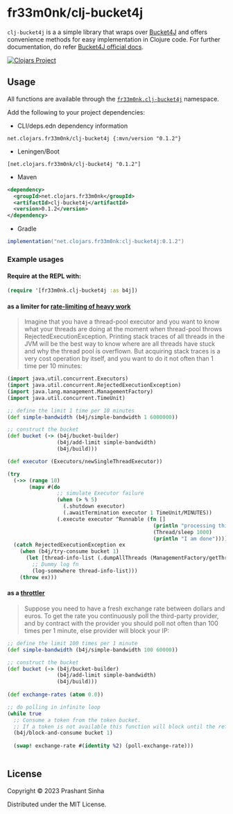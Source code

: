 # fr33m0nk/clj-bucket4j

`clj-bucket4j` is a a simple library that wraps over [Bucket4J](https://github.com/bucket4j/bucket4j/) and offers convenience methods for easy implementation in Clojure code.
For further documentation, do refer [Bucket4J official docs](https://bucket4j.com/).

[![Clojars Project](https://img.shields.io/clojars/v/net.clojars.fr33m0nk/clj-bucket4j.svg)](https://clojars.org/net.clojars.fr33m0nk/clj-bucket4j)
## Usage

All functions are available through the [`fr33m0nk.clj-bucket4j`](./src/fr33m0nk/clj_bucket4j.clj) namespace.

Add the following to your project dependencies:

- CLI/deps.edn dependency information
```
net.clojars.fr33m0nk/clj-bucket4j {:mvn/version "0.1.2"}
```
- Leningen/Boot
```
[net.clojars.fr33m0nk/clj-bucket4j "0.1.2"]
```
- Maven
```xml
<dependency>
  <groupId>net.clojars.fr33m0nk</groupId>
  <artifactId>clj-bucket4j</artifactId>
  <version>0.1.2</version>
</dependency>
```
- Gradle
```groovy
implementation("net.clojars.fr33m0nk:clj-bucket4j:0.1.2")
```

### Example usages

#### Require at the REPL with:
```clojure
(require '[fr33m0nk.clj-bucket4j :as b4j])
```

#### as a limiter for [rate-limiting of heavy work](https://bucket4j.com/8.3.0/toc.html#create-your-first-bucket-limiting-the-rate-of-heavy-work)

>Imagine that you have a thread-pool executor and you want to know what your threads are doing at the moment when thread-pool throws RejectedExecutionException. Printing stack traces of all threads in the JVM will be the best way to know where are all threads have stuck and why the thread pool is overflown. But acquiring stack traces is a very cost operation by itself, and you want to do it not often than 1 time per 10 minutes:
```clojure
(import java.util.concurrent.Executors)
(import java.util.concurrent.RejectedExecutionException)
(import java.lang.management.ManagementFactory)
(import java.util.concurrent.TimeUnit)

;; define the limit 1 time per 10 minutes
(def simple-bandwidth (b4j/simple-bandwidth 1 6000000))

;; construct the bucket
(def bucket (-> (b4j/bucket-builder)
                (b4j/add-limit simple-bandwidth)
                (b4j/build)))

(def executor (Executors/newSingleThreadExecutor))

(try
  (->> (range 10)
       (mapv #(do
                ;; simulate Executor failure
                (when (> % 5)
                  (.shutdown executor)
                  (.awaitTermination executor 1 TimeUnit/MINUTES))
                (.execute executor ^Runnable (fn []
                                               (println "processing this " %)
                                               (Thread/sleep 1000)
                                               (println "I am done"))))))
  (catch RejectedExecutionException ex
    (when (b4j/try-consume bucket 1)
      (let [thread-info-list (.dumpAllThreads (ManagementFactory/getThreadMXBean) true true)]
        ;; Dummy log fn
        (log-somewhere thread-info-list)))
    (throw ex)))


```

#### as a [throttler](https://bucket4j.com/8.3.0/toc.html#using-bucket-as-throttler)

> Suppose you need to have a fresh exchange rate between dollars and euros. To get the rate you continuously poll the third-party provider, and by contract with the provider you should poll not often than 100 times per 1 minute, else provider will block your IP:

```clojure
;; define the limit 100 times per 1 minute
(def simple-bandwidth (b4j/simple-bandwidth 100 60000))

;; construct the bucket
(def bucket (-> (b4j/bucket-builder)
                (b4j/add-limit simple-bandwidth)
                (b4j/build)))
                 
(def exchange-rates (atom 0.0))                 

;; do polling in infinite loop
(while true
  ;; Consume a token from the token bucket.
  ;; If a token is not available this function will block until the refill adds one to the bucket.
  (b4j/block-and-consume bucket 1)
  
  (swap! exchange-rate #(identity %2) (poll-exchange-rate)))
  
```

## License

Copyright © 2023 Prashant Sinha

Distributed under the MIT License.
